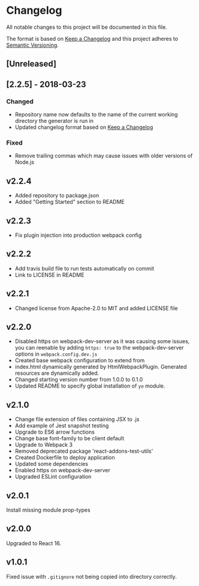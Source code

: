# Changelog
All notable changes to this project will be documented in this file.

The format is based on [Keep a Changelog](http://keepachangelog.com/en/1.0.0/)
and this project adheres to [Semantic Versioning](http://semver.org/spec/v2.0.0.html).

## [Unreleased]

## [2.2.5] - 2018-03-23
### Changed
- Repository name now defaults to the name of the current working directory the generator is run in
- Updated changelog format based on [Keep a Changelog](http://keepachangelog.com/en/1.0.0/)

### Fixed
- Remove trailing commas which may cause issues with older versions of Node.js

## v2.2.4
- Added repository to package.json
- Added "Getting Started" section to README

## v2.2.3
- Fix plugin injection into production webpack config

## v2.2.2
- Add travis build file to run tests automatically on commit
- Link to LICENSE in README

## v2.2.1
- Changed license from Apache-2.0 to MIT and added LICENSE file

## v2.2.0
- Disabled https on webpack-dev-server as it was causing some issues, you can reenable by adding `https: true` to the webpack-dev-server options in `webpack.config.dev.js`
- Created base webpack configuration to extend from
- index.html dynamically generated by HtmlWebpackPlugin. Generated resources are dynamically added.
- Changed starting version number from 1.0.0 to 0.1.0
- Updated README to specify global installation of `yo` module.

## v2.1.0
- Change file extension of files containing JSX to .js
- Add example of Jest snapshot testing
- Upgrade to ES6 arrow functions
- Change base font-family to be client default
- Upgrade to Webpack 3
- Removed deprecated package 'react-addons-test-utils'
- Created Dockerfile to deploy application
- Updated some dependencies
- Enabled https on webpack-dev-server
- Upgraded ESLint configuration

## v2.0.1
Install missing module prop-types

## v2.0.0
Upgraded to React 16.

## v1.0.1
Fixed issue with `.gitignore` not being copied into directory correctly.
